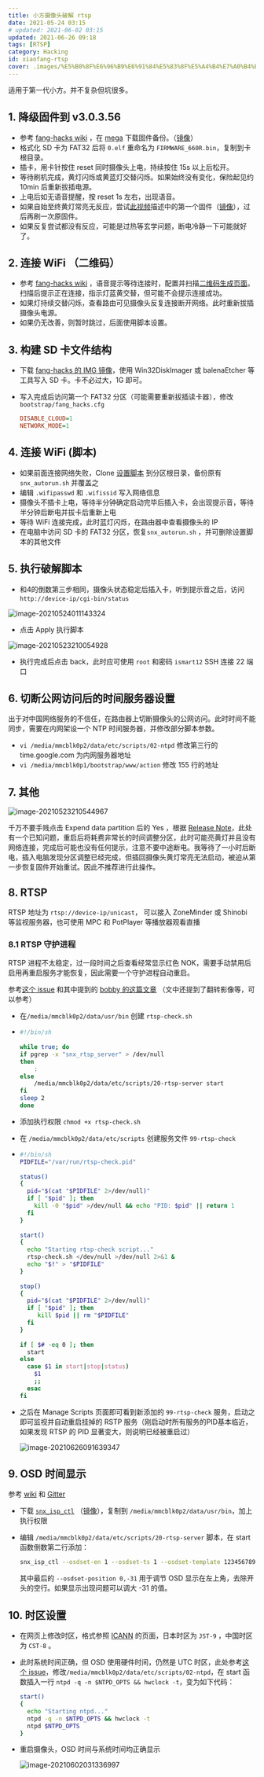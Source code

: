 ```yaml
---
title: 小方摄像头破解 rtsp
date: 2021-05-24 03:15
# updated: 2021-06-02 03:15
updated: 2021-06-26 09:18
tags: [RTSP]
category: Hacking
id: xiaofang-rtsp
cover: .images/%E5%B0%8F%E6%96%B9%E6%91%84%E5%83%8F%E5%A4%B4%E7%A0%B4%E8%A7%A3%20rtsp/image-20210524011143324.png
---
```


适用于第一代小方。并不复杂但坑很多。

## 1. 降级固件到 v3.0.3.56

-   参考 [fang-hacks wiki](https://github.com/samtap/fang-hacks/wiki/HowTo:-Flash-original-Xiaomi-firmware-from-sdcard-(factory-reset)) ，在 [mega](https://mega.nz/#!GBghwbpY!btf0jxHPFTPtifqNJNMHXEiRd3H5DkUtOJYOq8QpgfQ) 下载固件备份。（[镜像](https://drive.google.com/file/d/16aIyjI0jErisPT5XEQcB8m2o5WTMEUNy/view?usp=sharing)）
-   格式化 SD 卡为 FAT32 后将 `0.elf` 重命名为 `FIRMWARE_660R.bin`，复制到卡根目录。
-   插卡，用卡针按住 reset 同时摄像头上电，持续按住 15s 以上后松开。
-   等待刷机完成，黄灯闪烁或黄蓝灯交替闪烁。如果始终没有变化，保险起见约 10min 后重新拔插电源。
-   上电后如无语音提醒，按 reset 1s 左右，出现语音。
-   如果自始至终黄灯常亮无反应，尝试[此视频](https://www.youtube.com/watch?v=mpzPWYONWZA)描述中的第一个固件（[镜像](https://drive.google.com/file/d/1Edcn3XB8gDQHwLoGIVLkaxpp2uGbDGjb/view?usp=sharing)），过后再刷一次原固件。
-   如果反复尝试都没有反应，可能是过热等玄学问题，断电冷静一下可能就好了。

## 2. 连接 WiFi （二维码）

-   参考 [fang-hacks wiki](https://github.com/samtap/fang-hacks/wiki/Connecting-to-WiFi-without-using-Mi-Home) ，语音提示等待连接时，配置并扫描[二维码生成页面](https://codepen.io/ril3y/full/gXyzmO/)。扫描后提示正在连接，指示灯蓝黄交替，但可能不会提示连接成功。
-   如果灯持续交替闪烁，查看路由可见摄像头反复连接断开网络。此时重新拔插摄像头电源。
-   如果仍无改善，则暂时跳过，后面使用脚本设置。

## 3. 构建 SD 卡文件结构

-   下载 [fang-hacks 的 IMG 镜像](https://github.com/samtap/fang-hacks/releases)，使用 Win32DiskImager 或 balenaEtcher 等工具写入 SD 卡。卡不必过大，1G 即可。

-   写入完成后访问第一个 FAT32 分区（可能需要重新拔插读卡器），修改`bootstrap/fang_hacks.cfg` 

    ``` ini
    DISABLE_CLOUD=1
    NETWORK_MODE=1
    ```

    

## 4. 连接 WiFi (脚本)

-   如果前面连接网络失败，Clone [设置脚本](https://github.com/davidjb/fang-wlan-setup) 到分区根目录，备份原有 `snx_autorun.sh` 并覆盖之
-   编辑 `.wifipasswd`  和 `.wifissid` 写入网络信息
-   摄像头不插卡上电，等待半分钟确定启动完毕后插入卡，会出现提示音，等待半分钟后断电并拔卡后重新上电
-   等待 WiFi 连接完成，此时蓝灯闪烁，在路由器中查看摄像头的 IP
-   在电脑中访问 SD 卡的 FAT32 分区，恢复`snx_autorun.sh` ，并可删除设置脚本的其他文件

## 5. 执行破解脚本

-   和4的倒数第三步相同，摄像头状态稳定后插入卡，听到提示音之后，访问 `http://device-ip/cgi-bin/status`

![image-20210524011143324](.images/%E5%B0%8F%E6%96%B9%E6%91%84%E5%83%8F%E5%A4%B4%E7%A0%B4%E8%A7%A3%20rtsp/image-20210524011143324.png)

-   点击 Apply 执行脚本

![image-20210523210054928](.images/%E5%B0%8F%E6%96%B9%E6%91%84%E5%83%8F%E5%A4%B4%E7%A0%B4%E8%A7%A3%20rtsp/image-20210523210054928.png)

-   执行完成后点击 back，此时应可使用 `root` 和密码 `ismart12` SSH 连接 22 端口

## 6. 切断公网访问后的时间服务器设置

出于对中国网络服务的不信任，在路由器上切断摄像头的公网访问。此时时间不能同步，需要在内网架设一个 NTP 时间服务器，并修改部分脚本参数。

-   `vi /media/mmcblk0p2/data/etc/scripts/02-ntpd` 修改第三行的 time.google.com 为内网服务器地址
-   `vi /media/mmcblk0p1/bootstrap/www/action` 修改 155 行的地址

## 7. 其他

![image-20210523210544967](.images/%E5%B0%8F%E6%96%B9%E6%91%84%E5%83%8F%E5%A4%B4%E7%A0%B4%E8%A7%A3%20rtsp/image-20210523210544967.png)

千万不要手贱点击 Expend data partition 后的 Yes ，根据 [Release Note](https://github.com/samtap/fang-hacks/releases)，此处有一个已知问题，重启后将耗费非常长的时间调整分区，此时可能亮黄灯并且没有网络连接，完成后可能也没有任何提示，注意不要中途断电。我等待了一小时后断电，插入电脑发现分区调整已经完成，但插回摄像头黄灯常亮无法启动，被迫从第一步恢复固件开始重试。因此不推荐进行此操作。

## 8. RTSP

RTSP 地址为 `rtsp://device-ip/unicast`， 可以接入 ZoneMinder 或 Shinobi 等监视服务器，也可使用 MPC 和 PotPlayer 等播放器观看直播

### 8.1 RTSP 守护进程

RTSP 进程不太稳定，过一段时间之后查看经常显示红色 NOK，需要手动禁用后启用再重启服务才能恢复，因此需要一个守护进程自动重启。

参考[这个 issue](https://github.com/samtap/fang-hacks/issues/217) 和其中提到的 [bobby 的这篇文章](http://bobbyromeo.com/home-automation/xiaomi-smart-1080p-wifi-ip-camera-rtsp-streaming-hack/#rtsp_check) （文中还提到了翻转影像等，可以参考）
-   在`/media/mmcblk0p2/data/usr/bin` 创建 `rtsp-check.sh`

-   
    ``` bash
    #!/bin/sh
     
    while true; do
    if pgrep -x "snx_rtsp_server" > /dev/null
    then
        :
    else
        /media/mmcblk0p2/data/etc/scripts/20-rtsp-server start
    fi
    sleep 2
    done
    ```

-   添加执行权限 `chmod +x rtsp-check.sh`

-   在 `/media/mmcblk0p2/data/etc/scripts` 创建服务文件 `99-rtsp-check`

-   
    ``` bash
    #!/bin/sh
    PIDFILE="/var/run/rtsp-check.pid"
     
    status()
    {
      pid="$(cat "$PIDFILE" 2>/dev/null)"
      if [ "$pid" ]; then
        kill -0 "$pid" >/dev/null && echo "PID: $pid" || return 1
      fi
    }
     
    start()
    {
      echo "Starting rtsp-check script..."
      rtsp-check.sh </dev/null >/dev/null 2>&1 &
      echo "$!" > "$PIDFILE"
    }
     
    stop()
    {
      pid="$(cat "$PIDFILE" 2>/dev/null)"
      if [ "$pid" ]; then
         kill $pid || rm "$PIDFILE"
      fi
    }
     
    if [ $# -eq 0 ]; then
      start
    else
      case $1 in start|stop|status)
        $1
        ;;
      esac
    fi
    ```

-   之后在 Manage Scripts 页面即可看到新添加的 `99-rtsp-check` 服务，启动之即可监视并自动重启挂掉的 RSTP 服务（刚启动时所有服务的PID基本临近，如果发现 RTSP 的 PID 显著变大，则说明已经被重启过）

    ![image-20210626091639347](.images/%E5%B0%8F%E6%96%B9%E6%91%84%E5%83%8F%E5%A4%B4%E7%A0%B4%E8%A7%A3%20rtsp/image-20210626091639347.png)

## 9. OSD 时间显示

参考 [wiki](https://github.com/samtap/fang-hacks/wiki/Controlling-the-text-overlay) 和 [Gitter](https://gitter.im/fang-hacks/Lobby?at=59d26cd9177fb9fe7e2d010c) 

-   下载 [`snx_isp_ctl`](https://mega.nz/#!r1AGVCpZ!sJvjRdjCvu8nNWloYGaUyn_0uDM1eYG7yB6TaRfeLVI) （[镜像](https://drive.google.com/file/d/1Jj5mZDFfsEMe29CED6ch74DFxgtpiJRJ/view?usp=sharing)），复制到 `/media/mmcblk0p2/data/usr/bin`，加上执行权限

-   编辑 `/media/mmcblk0p2/data/etc/scripts/20-rtsp-server` 脚本，在 start 函数倒数第二行添加：

    ``` bash
    snx_isp_ctl --osdset-en 1 --osdset-ts 1 --osdset-template 1234567890./-:Date --osdset-gain 2 --osdset-bgtransp 0x1 --osdset-bgcolor 0x000000 --osdset-position 0,-31
    ```

    其中最后的 `--osdset-position 0,-31` 用于调节 OSD 显示在左上角，去除开头的空行。如果显示出现问题可以调大 -31 的值。

## 10. 时区设置

-   在网页上修改时区，格式参照 [ICANN](https://mm.icann.org/pipermail/tz/2016-April/023570.html) 的页面，日本时区为 `JST-9` ，中国时区为 `CST-8` 。

-   此时系统时间正确，但 OSD 使用硬件时间，仍然是 UTC 时区，此处参考[这个 issue](https://github.com/samtap/fang-hacks/issues/78#issuecomment-852339567)，修改`/media/mmcblk0p2/data/etc/scripts/02-ntpd`，在 start 函数插入一行 `ntpd -q -n $NTPD_OPTS && hwclock -t`，变为如下代码：

    ``` sh
    start() 
    {
      echo "Starting ntpd..."
      ntpd -q -n $NTPD_OPTS && hwclock -t
      ntpd $NTPD_OPTS
    }
    ```

-   重启摄像头，OSD 时间与系统时间均正确显示

    ![image-20210602031336997](.images/%E5%B0%8F%E6%96%B9%E6%91%84%E5%83%8F%E5%A4%B4%E7%A0%B4%E8%A7%A3%20rtsp/image-20210602031336997.png)
